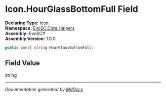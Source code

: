 ﻿<!--  
  <auto-generated>   
    The contents of this file were generated by a tool.  
    Changes to this file may be list if the file is regenerated  
  </auto-generated>   
-->

# Icon.HourGlassBottomFull Field

**Declaring Type:** [Icon](../index.md)  
**Namespace:** [EvoSC.Core.Helpers](../../index.md)  
**Assembly:** EvoSC\#  
**Assembly Version:** 1.0.0

```csharp
public const string HourGlassBottomFull;
```

## Field Value

string

___

*Documentation generated by [MdDocs](https://github.com/ap0llo/mddocs)*
